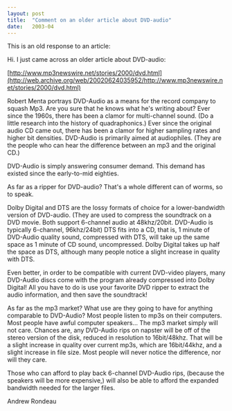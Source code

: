 ```yaml
---
layout: post
title:  "Comment on an older article about DVD-audio"
date:   2003-04
---
```

This is an old response to an article:

Hi. I just came across an older article about DVD-audio:

[http://www.mp3newswire.net/stories/2000/dvd.html](http://web.archive.org/web/20020624035952/http://www.mp3newswire.net/stories/2000/dvd.html)

Robert Menta portrays DVD-Audio as a means for the record company to squash Mp3. Are you sure that he knows what he's writing about? Ever since the 1960s, there has been a clamor for multi-channel sound. (Do a little research into the history of quadraphonics.) Ever since the original audio CD came out, there has been a clamor for higher sampling rates and higher bit densities. DVD-Audio is primarily aimed at audiophiles. (They are the people who can hear the difference between an mp3 and the original CD.)

DVD-Audio is simply answering consumer demand. This demand has existed since the early-to-mid eighties.

As far as a ripper for DVD-audio? That's a whole different can of worms, so to speak.

Dolby Digital and DTS are the lossy formats of choice for a lower-bandwidth version of DVD-audio. (They are used to compress the soundtrack on a DVD movie. Both support 6-channel audio at 48khz/20bit. DVD-Audio is typically 6-channel, 96khz/24bit) DTS fits into a CD, that is, 1 minute of DVD-Audio quality sound, compressed with DTS, will take up the same space as 1 minute of CD sound, uncompressed. Dolby Digital takes up half the space as DTS, although many people notice a slight increase in quality with DTS.

Even better, in order to be compatible with current DVD-video players, many DVD-Audio discs come with the program already compressed into Dolby Digital! All you have to do is use your favorite DVD ripper to extract the audio information, and then save the soundtrack!

As far as the mp3 market? What use are they going to have for anything comparable to DVD-Audio? Most people listen to mp3s on their computers. Most people have awful computer speakers... The mp3 market simply will not care. Chances are, any DVD-Audio rips on napster will be off of the stereo version of the disk, reduced in resolution to 16bit/48khz. That will be a slight increase in quality over current mp3s, which are 16bit/44khz, and a slight increase in file size. Most people will never notice the difference, nor will they care.

Those who can afford to play back 6-channel DVD-Audio rips, (because the speakers will be more expensive,) will also be able to afford the expanded bandwidth needed for the larger files.

Andrew Rondeau
